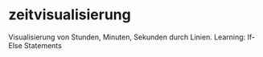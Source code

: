 # zeitvisualisierung
Visualisierung von Stunden, Minuten, Sekunden durch Linien. Learning: If-Else Statements
